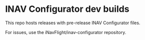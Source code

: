 # INAV Configurator dev builds

This repo hosts releases with pre-release INAV Configurator files.

For issues, use the iNavFlight/inav-configurator repository.
